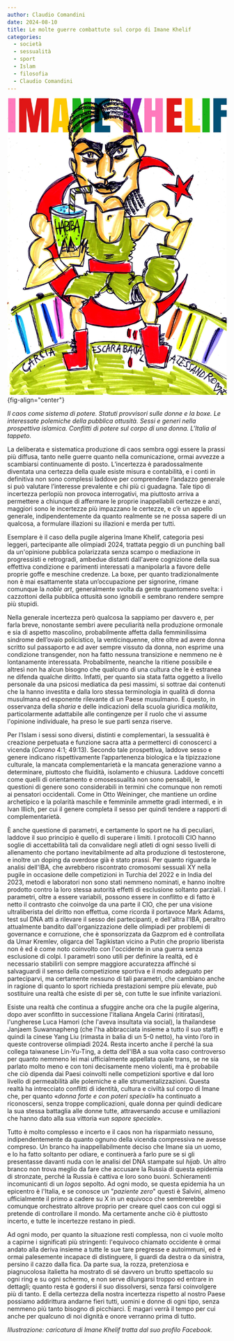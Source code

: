 ```yaml
---
author: Claudio Comandini
date: 2024-08-10
title: Le molte guerre combattute sul corpo di Imane Khelif
categories:
  - società
  - sessualità
  - sport
  - Islam
  - filosofia
  - Claudio Comandini
---
```


![](images/Imane_Khelif.jpg){fig-align="center"}

*Il caos come sistema di potere. Statuti provvisori sulle donne e la boxe. Le interessate polemiche della pubblica ottusità. Sessi e generi nella prospettiva islamica. Conflitti di potere sul corpo di una donna. L'Italia al tappeto.*

La deliberata e sistematica produzione di caos sembra oggi essere la prassi più diffusa, tanto nelle guerre quanto nella comunicazione, ormai avvezze a scambiarsi continuamente di posto. L’incertezza è paradossalmente diventata una certezza della quale esiste misura e contabilità, e i conti in definitiva non sono complessi laddove per comprendere l’andazzo generale si può valutare l’interesse prevalente e chi più ci guadagna. Tale tipo di incertezza perlopiù non provoca interrogativi, ma piuttosto arriva a permettere a chiunque di affermare le proprie inappellabili certezze e anzi, maggiori sono le incertezze più impazzano le certezze, e c’è un appello generale, indipendentemente da quanto realmente se ne possa sapere di un qualcosa, a formulare illazioni su illazioni e merda per tutti.

Esemplare è il caso della pugile algerina Imane Khelif, categoria pesi leggeri, partecipante alle olimpiadi 2024, trattata peggio di un punching ball da un'opinione pubblica polarizzata senza scampo o mediazione in progressisti e retrogradi, ambedue distanti dall'avere cognizione della sua effettiva condizione e parimenti interessati a manipolarla a favore delle proprie goffe e meschine credenze. La boxe, per quanto tradizionalmente non è mai esattamente stata un’occupazione per signorine, rimane comunque la *noble art*, generalmente svolta da gente quantomeno svelta: i cazzottoni della pubblica ottusità sono ignobili e sembrano rendere sempre più stupidi.

Nella generale incertezza però qualcosa la sappiamo per davvero e, per farla breve, nonostante sembri avere peculiarità nella produzione ormonale e sia di aspetto mascolino, probabilmente affetta dalla femminilissima sindrome dell’ovaio policistico, la venticinquenne, oltre oltre ad avere donna scritto sul passaporto e ad aver sempre vissuto da donna, non esprime una condizione transgender, non ha fatto nessuna transizione e nemmeno ne è lontanamente interessata. Probabilmente, neanche la ritiene possibile e altresì non ha alcun bisogno che qualcuno di una cultura che le è estranea ne difenda qualche diritto. Infatti, per quanto sia stata fatta oggetto a livello personale da una psicosi mediatica da pesi massimi, si sottrae dai contenuti che la hanno investita e dalla loro stessa terminologia in qualità di donna musulmana ed esponente rilevante di un Paese musulmano. E questo, in osservanza della *sharia* e delle indicazioni della scuola giuridica *malikita*, particolarmente adattabile alle contingenze per il ruolo che vi assume l'opinione individuale, ha preso le sue parti senza riserve.

Per l’Islam i sessi sono diversi, distinti e complementari, la sessualità è creazione perpetuata e funzione sacra atta a permetterci di conoscerci a vicenda (*Corano* 4:1; 49:13). Secondo tale prospettiva, laddove sesso e genere indicano rispettivamente l’appartenenza biologica e la tipizzazione culturale, la mancata complementarietà e la mancata generazione vanno a determinare, piuttosto che fluidità, isolamento e chiusura. Laddove concetti come quelli di orientamento e omosessualità non sono pensabili, le questioni di genere sono considerabili in termini che comunque non remoti ai pensatori occidentali. Come in Otto Weininger, che mantiene un ordine archetipico e la polarità maschile e femminile ammette gradi intermedi, e in Ivan Illich, per cui il genere completa il sesso per quindi tendere a rapporti di complementarietà.

È anche questione di parametri, e certamente lo sport ne ha di peculiari, laddove il suo principio è quello di superare i limiti. I protocolli CIO hanno soglie di accettabilità tali da convalidare negli atleti di ogni sesso livelli di allenamento che portano inevitabilmente ad alta produzione di testosterone, e inoltre un doping da overdose già è stato prassi. Per quanto riguarda le analisi dell'IBA, che avrebbero riscontrato cromosomi sessuali XY nella pugile in occasione delle competizioni in Turchia del 2022 e in India del 2023, metodi e laboratori non sono stati nemmeno nominati, e hanno inoltre prodotto contro la loro stessa autorità effetti di esclusione soltanto parziali. I parametri, oltre a essere variabili, possono essere in conflitto e di fatto è netto il contrasto che coinvolge da una parte il CIO, che per una visione ultraliberista del diritto non effettua, come ricorda il portavoce Mark Adams, test sul DNA atti a rilevare il sesso dei partecipanti, e dell'altra l’IBA, peraltro attualmente bandito dall'organizzazione delle olimpiadi per problemi di governance e corruzione, che è sponsorizzata da Gazprom ed è controllata da Umar Kremlev, oligarca del Tagikistan vicino a Putin che proprio liberista non è ed è come noto coinvolto con l'occidente in una guerra senza esclusione di colpi. I parametri sono utili per definire la realtà, ed è necessario stabilirli con sempre maggiore accuratezza affinché si salvaguardi il senso della competizione sportiva e il modo adeguato per parteciparvi, ma certamente nessuno di tali parametri, che cambiano anche in ragione di quanto lo sport richieda prestazioni sempre più elevate, può sostituire una realtà che esiste di per sè, con tutte le sue infinite variazioni.

Esiste una realtà che continua a sfuggire anche ora che la pugile algerina, dopo aver sconfitto in successione l'italiana Angela Carini (ritiratasi), l'ungherese Luca Hamori (che l'aveva insultata via social), la thailandese Janjaem Suwannapheng (che l'ha abbracciata insieme a tutto il suo staff) e quindi la cinese Yang Liu (rimasta in balia di un 5-0 netto), ha vinto l’oro in queste controverse olimpiadi 2024. Resta incerto anche il perché la sua collega taiwanese Lin-Yu-Ting, a detta dell'IBA a sua volta caso controverso per quanto nemmeno lei mai ufficialmente appellata quale trans, se ne sia parlato molto meno e con toni decisamente meno violenti, ma è probabile che ciò dipenda dai Paesi coinvolti nelle competizioni sportive e dal loro livello di permeabilità alle polemiche e alle strumentalizzazioni. Questa realtà ha intrecciato conflitti di identità, cultura e civiltà sul corpo di Imane che, per quanto «*donna forte e con poteri speciali*» ha continuato a riconoscersi, senza troppe complicazioni, quale donna per quindi dedicare la sua stessa battaglia alle donne tutte, attraversando accuse e umiliazioni che hanno dato alla sua vittoria «*un sapore speciale*».

Tutto è molto complesso e incerto e il caos non ha risparmiato nessuno, indipendentemente da quanto ognuno della vicenda compressiva ne avesse compreso. Un branco ha inappellabilmente deciso che Imane sia un uomo, e lo ha fatto soltanto per odiare, e continuerà a farlo pure se si gli presentasse davanti nuda con le analisi del DNA stampate sul *hijab*. Un altro branco non trova meglio da fare che accusare la Russia di questa epidemia di stronzate, perché la Russia è cattiva e loro sono buoni. Schieramenti incomunicanti di un *logos* sepolto. Ad ogni modo, se questa epidemia ha un epicentro è l'Italia, e se conosce un "*paziente zero*" questi è Salvini, almeno ufficialmente il primo a cadere su X in un equivoco che sembrerebbe comunque orchestrato altrove proprio per creare quel caos con cui oggi si pretende di controllare il mondo. Ma certamente anche ciò è piuttosto incerto, e tutte le incertezze restano in piedi.

Ad ogni modo, per quanto la situazione resti complessa, non ci vuole molto a capirne i significati più stringenti: l'equivoco chiamato occidente è ormai andato alla deriva insieme a tutte le sue tare pregresse e autoimmuni, ed è ormai palesemente incapace di distinguere, li guardi da destra o da sinistra, persino il cazzo dalla fica. Da parte sua, la rozza, pretenziosa e piagnucolosa italietta ha mostrato di sé davvero un brutto spettacolo su ogni ring e su ogni schermo, e non serve dilungarsi troppo ed entrare in dettagli; quanto resta è godersi il suo dissolversi, senza farsi coinvolgere più di tanto. E della certezza della nostra incertezza rispetto al nostro Paese possiamo addirittura andarne fieri tutti, uomini e donne di ogni tipo, senza nemmeno più tanto bisogno di picchiarci. E magari verrà il tempo per cui anche per qualcuno di noi dignità e onore verranno prima di tutto.

*Illustrazione: caricatura di Imane Khelif tratta dal suo profilo Facebook.*
